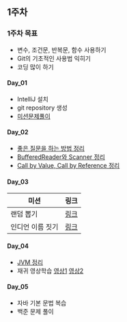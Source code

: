## 1주차

### 1주차 목표

- 변수, 조건문, 반복문, 함수 사용하기
- Git의 기초적인 사용법 익히기
- 코딩 많이 하기

#### Day_01
- IntelliJ 설치
- git repository 생성
- [미션문제풀이](https://github.com/nohriter/codesquad-cocoa2021/tree/main/src/contents/week1/day_01/mission)

#### Day_02
- [좋은 질문을 하는 방법 정리](https://nohriter.tistory.com/106)
- [BufferedReader와 Scanner 정리](https://github.com/nohriter/codesquad-cocoa2021/blob/main/src/contents/week1/day_02/study/BufferedReader_and_Scanner.md)
- [Call by Value, Call by Reference 정리](https://github.com/nohriter/codesquad-cocoa2021/blob/main/src/contents/week1/day_02/study/CallByValue_and_CallByReference.md)

#### Day_03
| 미션                       |  링크                           |
| ------------------------- | ------------------------------ |
| 랜덤 뽑기 | [링크](https://github.com/nohriter/codesquad-cocoa2021/tree/main/src/contents/week1/day_03/mission/random_select)  |
| 인디언 이름 짓기| [링크](https://github.com/nohriter/codesquad-cocoa2021/tree/main/src/contents/week1/day_03/mission/indian_naming)  |

#### Day_04
- [JVM 정리](https://github.com/nohriter/codesquad-cocoa2021/blob/main/src/contents/week1/day_04/study/JVM.md)
- 재귀 영상학습 [영상1](https://www.youtube.com/watch?v=aPYE0anPZqI) [영상2](https://www.youtube.com/watch?v=uSSC0aKXbWQ)

#### Day_05
- 자바 기본 문법 복습
- 백준 문제 풀이
